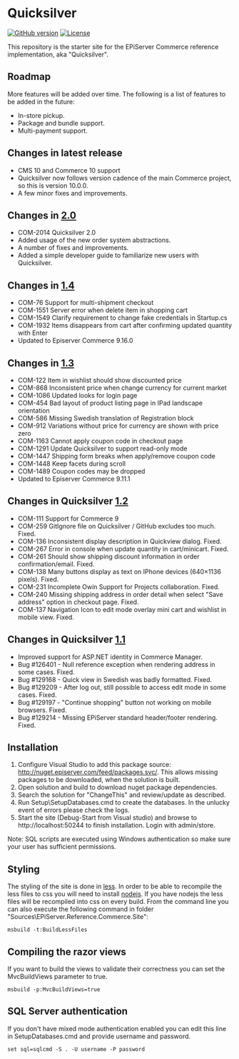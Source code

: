 Quicksilver 
===========
[![GitHub version](https://badge.fury.io/gh/episerver%2FQuicksilver.svg)](https://github.com/episerver/Quicksilver)
[![License](http://img.shields.io/:license-apache-blue.svg?style=flat-square)](http://www.apache.org/licenses/LICENSE-2.0.html)

This repository is the starter site for the EPiServer Commerce reference implementation, aka "Quicksilver".

Roadmap
-------------

More features will be added over time.
The following is a list of features to be added in the future:

* In-store pickup.
* Package and bundle support.
* Multi-payment support.

Changes in latest release
-----------------------
* CMS 10 and Commerce 10 support
* Quicksilver now follows version cadence of the main Commerce project, so this is version 10.0.0.
* A few minor fixes and improvements.

Changes in [2.0](https://github.com/episerver/Quicksilver/releases/tag/v2.0.0)
-----------------------
* COM-2014 Quicksilver 2.0
* Added usage of the new order system abstractions.
* A number of fixes and improvements.
* Added a simple developer guide to familiarize new users with Quicksilver.

Changes in [1.4](https://github.com/episerver/Quicksilver/releases/tag/v1.4.0)
-----------------------
* COM-76   Support for multi-shipment checkout
* COM-1551 Server error when delete item in shopping cart
* COM-1549 Clarify requirement to change fake credentials in Startup.cs
* COM-1932 Items disappears from cart after confirming updated quantity with Enter
* Updated to Episerver Commerce 9.16.0

Changes in [1.3](https://github.com/episerver/Quicksilver/releases/tag/v1.3.0)
-----------------------
* COM-122  Item in wishlist should show discounted price
* COM-868  Inconsistent price when change currency for current market
* COM-1086 Updated looks for login page
* COM-454  Bad layout of product listing page in IPad landscape orientation
* COM-586  Missing Swedish translation of Registration block
* COM-912  Variations without price for currency are shown with price zero
* COM-1163 Cannot apply coupon code in checkout page
* COM-1291 Update Quicksilver to support read-only mode
* COM-1447 Shipping form breaks when apply/remove coupon code
* COM-1448 Keep facets during scroll
* COM-1489 Coupon codes may be dropped
* Updated to Episerver Commerce 9.11.1

Changes in Quicksilver [1.2](https://github.com/episerver/Quicksilver/releases/tag/v1.2.0)
--------------------------
* COM-111 Support for Commerce 9
* COM-259 GitIgnore file on Quicksilver / GitHub excludes too much. Fixed.
* COM-136 Inconsistent display description in Quickview dialog. Fixed.
* COM-267 Error in console when update quantity in cart/minicart. Fixed.
* COM-261 Should show shipping discount information in order confirmation/email. Fixed.
* COM-138 Many buttons display as text on IPhone devices (640×1136 pixels). Fixed.
* COM-231 Incomplete Owin Support for Projects collaboration. Fixed.
* COM-240 Missing shipping address in order detail when select "Save address" option in checkout page. Fixed.
* COM-137 Navigation Icon to edit mode overlay mini cart and wishlist in mobile view. Fixed.

Changes in Quicksilver  [1.1](https://github.com/episerver/Quicksilver/releases/tag/v1.1.0)
--------------------------
* Improved support for ASP.NET identity in Commerce Manager.
* Bug #126401 - Null reference exception when rendering address in some cases. Fixed.
* Bug #129168 - Quick view in Swedish was badly formatted. Fixed.
* Bug #129209 - After log out, still possible to access edit mode in some cases. Fixed.
* Bug #129197 - "Continue shopping" button not working on mobile browsers. Fixed.
* Bug #129214 - Missing EPiServer standard header/footer rendering. Fixed.

Installation
------------

1.  Configure Visual Studio to add this package source: http://nuget.episerver.com/feed/packages.svc/. This allows missing packages to be downloaded, when the solution is built.
2.  Open solution and build to download nuget package dependencies.
3.  Search the solution for "ChangeThis" and review/update as described.
4.  Run Setup\SetupDatabases.cmd to create the databases. In the unlucky event of errors please check the logs.  
5.  Start the site (Debug-Start from Visual studio) and browse to http://localhost:50244 to finish installation. Login with admin/store.

Note: SQL scripts are executed using Windows authentication so make sure your user has sufficient permissions.

Styling
-------

The styling of the site is done in [less](http://lesscss.org/). In order to be able to recompile the less files to css you will need to
install [nodejs](https://nodejs.org/). If you have nodejs the less files will be recompiled into css on every build. From the command line
you can also execute the following command in folder "Sources\EPiServer.Reference.Commerce.Site\":

```
msbuild -t:BuildLessFiles
```

Compiling the razor views
-------------------------

If you want to build the views to validate their correctness you can set the MvcBuildViews parameter to true.

```
msbuild -p:MvcBuildViews=true
```


SQL Server authentication
-------------------------

If you don't have mixed mode authentication enabled you can edit this line in SetupDatabases.cmd and provide username and password.

```
set sql=sqlcmd -S . -U username -P password
```